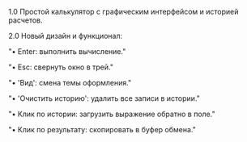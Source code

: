 1.0 Простой калькулятор с графическим интерфейсом и историей расчетов.

2.0 Новый дизайн и функционал:

"• Enter: выполнить вычисление."

"• Esc: свернуть окно в трей."

"• 'Вид': смена темы оформления."

"• 'Очистить историю': удалить все записи в истории."

"• Клик по истории: загрузить выражение обратно в поле."

"• Клик по результату: скопировать в буфер обмена."

